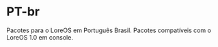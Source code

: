 # PT-br
Pacotes para o LoreOS em Português Brasil.
Pacotes compatíveis com o LoreOS 1.0 em console.
